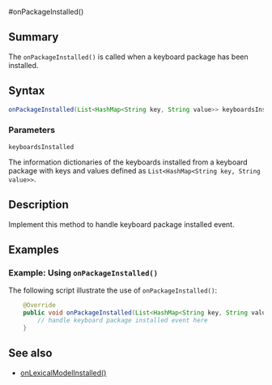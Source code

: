 #onPackageInstalled()
 
## Summary
The `onPackageInstalled()` is called when a keyboard package has been installed.

## Syntax
```java
onPackageInstalled(List<HashMap<String key, String value>> keyboardsInstalled)
```

### Parameters
`keyboardsInstalled`

The information dictionaries of the keyboards installed from a keyboard package with keys and values defined as `List<HashMap<String key, String value>>`.

## Description
Implement this method to handle keyboard package installed event.

## Examples ##

### Example: Using `onPackageInstalled()` ###
The following script illustrate the use of `onPackageInstalled()`:

```java
    @Override
    public void onPackageInstalled(List<HashMap<String key, String value>> keyboardsInstalled) {
        // handle keyboard package installed event here
    }
```

## See also
* [onLexicalModelInstalled()](onLexicalModelInstalled)


